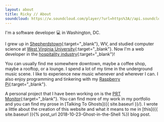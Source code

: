 ```yaml
---
layout: about
title: Ricky // About
soundcloud: https://w.soundcloud.com/player/?url=https%3A//api.soundcloud.com/tracks/1302110230
---
```


I'm a software developer 💻 in Washington, DC.

I grew up in [Shepherdstown](http://shepherdstown.info){:target="_blank"}, WV, and studied computer science at [West Virginia University](https://www.wvu.edu){:target="_blank"}. Now I'm a web developer in the [hospitality industry](https://en.wikipedia.org/wiki/Hospitality_industry){:target="_blank"}!

You can usually find me somewhere downtown, maybe a coffee shop, maybe a rooftop, or a lounge. I spend a lot of my time in the underground music scene. I like to experience new music whenever and wherever I can. I also enjoy programming and tinkering with my [Raspberry Pi](https://www.raspberrypi.org){:target="_blank"}.

A personal project that I have been working on is the [PRT Monitor](http://www.thedaonline.com/news/bot-account-can-tell-when-prt-is-down-within-five/article_940d3182-ba3d-11e8-a305-d7d8e3af9f55.html){:target="_blank"}. You can find more of my work in my portfolio and you can find my prose in [Talking To Ghosts]({{ site.baseurl }}/). I wrote a little about the creation of this website and what it means to me in [this]({{ site.baseurl }}{% post_url 2018-10-23-Ghost-in-the-Shell %}) blog post.